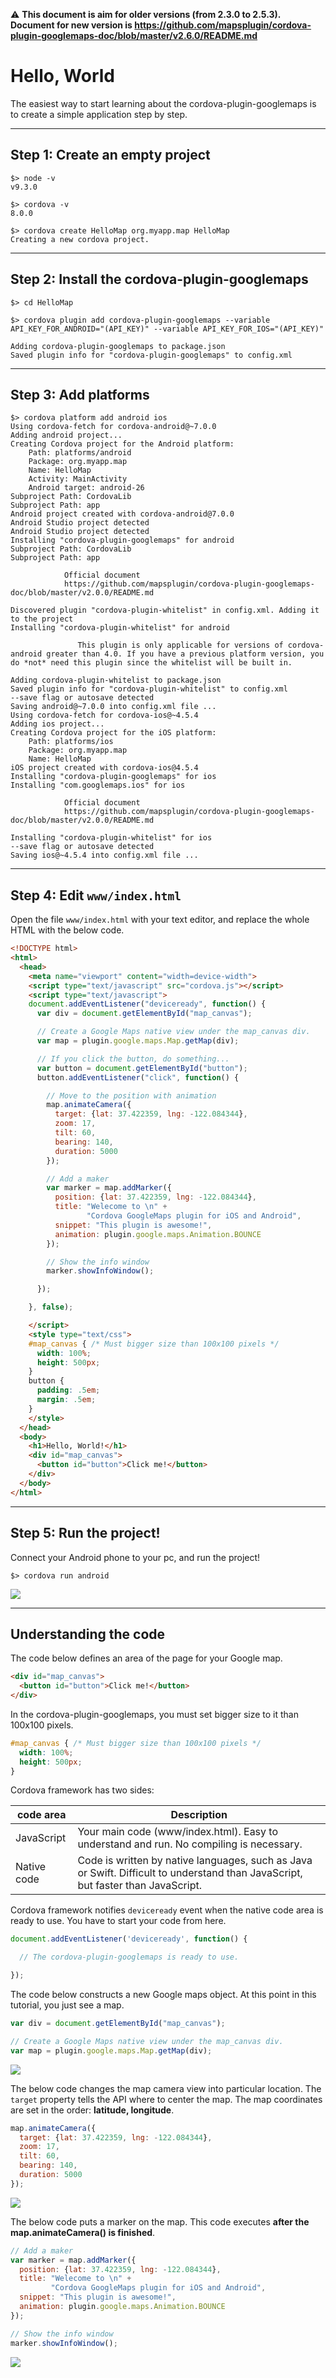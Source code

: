 :warning: **This document is aim for older versions (from 2.3.0 to 2.5.3).
Document for new version is https://github.com/mapsplugin/cordova-plugin-googlemaps-doc/blob/master/v2.6.0/README.md**

# Hello, World

The easiest way to start learning about the cordova-plugin-googlemaps is to create a simple application step by step.

--------------------------------------------

## Step 1: Create an empty project

```
$> node -v
v9.3.0

$> cordova -v
8.0.0

$> cordova create HelloMap org.myapp.map HelloMap
Creating a new cordova project.

```

--------------------------------------------

## Step 2: Install the cordova-plugin-googlemaps

```
$> cd HelloMap

$> cordova plugin add cordova-plugin-googlemaps --variable API_KEY_FOR_ANDROID="(API_KEY)" --variable API_KEY_FOR_IOS="(API_KEY)"

Adding cordova-plugin-googlemaps to package.json
Saved plugin info for "cordova-plugin-googlemaps" to config.xml

```

--------------------------------------------

## Step 3: Add platforms

```
$> cordova platform add android ios
Using cordova-fetch for cordova-android@~7.0.0
Adding android project...
Creating Cordova project for the Android platform:
	Path: platforms/android
	Package: org.myapp.map
	Name: HelloMap
	Activity: MainActivity
	Android target: android-26
Subproject Path: CordovaLib
Subproject Path: app
Android project created with cordova-android@7.0.0
Android Studio project detected
Android Studio project detected
Installing "cordova-plugin-googlemaps" for android
Subproject Path: CordovaLib
Subproject Path: app

            Official document
            https://github.com/mapsplugin/cordova-plugin-googlemaps-doc/blob/master/v2.0.0/README.md

Discovered plugin "cordova-plugin-whitelist" in config.xml. Adding it to the project
Installing "cordova-plugin-whitelist" for android

               This plugin is only applicable for versions of cordova-android greater than 4.0. If you have a previous platform version, you do *not* need this plugin since the whitelist will be built in.

Adding cordova-plugin-whitelist to package.json
Saved plugin info for "cordova-plugin-whitelist" to config.xml
--save flag or autosave detected
Saving android@~7.0.0 into config.xml file ...
Using cordova-fetch for cordova-ios@~4.5.4
Adding ios project...
Creating Cordova project for the iOS platform:
	Path: platforms/ios
	Package: org.myapp.map
	Name: HelloMap
iOS project created with cordova-ios@4.5.4
Installing "cordova-plugin-googlemaps" for ios
Installing "com.googlemaps.ios" for ios

            Official document
            https://github.com/mapsplugin/cordova-plugin-googlemaps-doc/blob/master/v2.0.0/README.md

Installing "cordova-plugin-whitelist" for ios
--save flag or autosave detected
Saving ios@~4.5.4 into config.xml file ...

```

--------------------------------------------

## Step 4: Edit `www/index.html`

Open the file `www/index.html` with your text editor, and replace the whole HTML with the below code.

```html
<!DOCTYPE html>
<html>
  <head>
    <meta name="viewport" content="width=device-width">
    <script type="text/javascript" src="cordova.js"></script>
    <script type="text/javascript">
    document.addEventListener("deviceready", function() {
      var div = document.getElementById("map_canvas");

      // Create a Google Maps native view under the map_canvas div.
      var map = plugin.google.maps.Map.getMap(div);

      // If you click the button, do something...
      var button = document.getElementById("button");
      button.addEventListener("click", function() {

        // Move to the position with animation
        map.animateCamera({
          target: {lat: 37.422359, lng: -122.084344},
          zoom: 17,
          tilt: 60,
          bearing: 140,
          duration: 5000
        });

        // Add a maker
        var marker = map.addMarker({
          position: {lat: 37.422359, lng: -122.084344},
          title: "Welecome to \n" +
                 "Cordova GoogleMaps plugin for iOS and Android",
          snippet: "This plugin is awesome!",
          animation: plugin.google.maps.Animation.BOUNCE
        });

        // Show the info window
        marker.showInfoWindow();

      });

    }, false);

    </script>
    <style type="text/css">
    #map_canvas { /* Must bigger size than 100x100 pixels */
      width: 100%;
      height: 500px;
    }
    button {
      padding: .5em;
      margin: .5em;
    }
    </style>
  </head>
  <body>
    <h1>Hello, World!</h1>
    <div id="map_canvas">
      <button id="button">Click me!</button>
    </div>
  </body>
</html>
```

--------------------------------------------

## Step 5: Run the project!

Connect your Android phone to your pc, and run the project!

```
$> cordova run android
```

![](image1.gif?)

--------------------------------------------

## Understanding the code

The code below defines an area of the page for your Google map.

```html
<div id="map_canvas">
  <button id="button">Click me!</button>
</div>
```

In the cordova-plugin-googlemaps, you must set bigger size to it than 100x100 pixels.

```css
#map_canvas { /* Must bigger size than 100x100 pixels */
  width: 100%;
  height: 500px;
}
```

Cordova framework has two sides:

code area  | Description
-----------|-----------------------
JavaScript | Your main code (www/index.html). Easy to understand and run. No compiling is necessary.
Native code| Code is written by native languages, such as Java or Swift. Difficult to understand than JavaScript, but faster than JavaScript.

Cordova framework notifies `deviceready` event when the native code area is ready to use.
You have to start your code from here.

```js
document.addEventListener('deviceready', function() {

  // The cordova-plugin-googlemaps is ready to use.

});
```

The code below constructs a new Google maps object.
At this point in this tutorial, you just see a map.

```js
var div = document.getElementById("map_canvas");

// Create a Google Maps native view under the map_canvas div.
var map = plugin.google.maps.Map.getMap(div);
```

![](image2.gif)

The below code changes the map camera view into particular location.
The `target` property tells the API where to center the map. The map coordinates are set in the order: **latitude, longitude**.

```js
map.animateCamera({
  target: {lat: 37.422359, lng: -122.084344},
  zoom: 17,
  tilt: 60,
  bearing: 140,
  duration: 5000
});
```
![](image3.gif)


The below code puts a marker on the map. This code executes **after the map.animateCamera() is finished**.

```js
// Add a maker
var marker = map.addMarker({
  position: {lat: 37.422359, lng: -122.084344},
  title: "Welecome to \n" +
         "Cordova GoogleMaps plugin for iOS and Android",
  snippet: "This plugin is awesome!",
  animation: plugin.google.maps.Animation.BOUNCE
});

// Show the info window
marker.showInfoWindow();
```
![](image4.gif)
